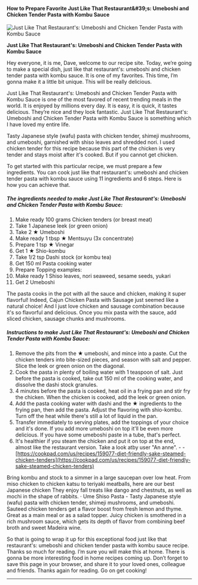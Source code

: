             

#### How to Prepare Favorite Just Like That Restaurant&amp;#39;s: Umeboshi and Chicken Tender Pasta with Kombu Sauce

![Just Like That Restaurant's: Umeboshi and Chicken Tender Pasta with Kombu Sauce](https://img-global.cpcdn.com/recipes/6745436330131456/751x532cq70/just-like-that-restaurants-umeboshi-and-chicken-tender-pasta-with-kombu-sauce-recipe-main-photo.jpg)

**Just Like That Restaurant's: Umeboshi and Chicken Tender Pasta with Kombu Sauce**

Hey everyone, it is me, Dave, welcome to our recipe site. Today, we’re going to make a special dish, just like that restaurant's: umeboshi and chicken tender pasta with kombu sauce. It is one of my favorites. This time, I’m gonna make it a little bit unique. This will be really delicious.

Just Like That Restaurant's: Umeboshi and Chicken Tender Pasta with Kombu Sauce is one of the most favored of recent trending meals in the world. It is enjoyed by millions every day. It is easy, it is quick, it tastes delicious. They’re nice and they look fantastic. Just Like That Restaurant's: Umeboshi and Chicken Tender Pasta with Kombu Sauce is something which I have loved my entire life.

Tasty Japanese style (wafu) pasta with chicken tender, shimeji mushrooms, and umeboshi, garnished with shiso leaves and shredded nori. I used chicken tender for this recipe because this part of the chicken is very tender and stays moist after it's cooked. But if you cannot get chicken.

To get started with this particular recipe, we must prepare a few ingredients. You can cook just like that restaurant's: umeboshi and chicken tender pasta with kombu sauce using 11 ingredients and 6 steps. Here is how you can achieve that.

##### The ingredients needed to make Just Like That Restaurant's: Umeboshi and Chicken Tender Pasta with Kombu Sauce:

1.  Make ready 100 grams Chicken tenders (or breast meat)
2.  Take 1 Japanese leek (or green onion)
3.  Take 2 ★ Umeboshi
4.  Make ready 1 tbsp ★ Mentsuyu (3x concentrate)
5.  Prepare 1 tsp ★ Vinegar
6.  Get 1 ★ Shio-kombu
7.  Take 1/2 tsp Dashi stock (or kombu tea)
8.  Get 150 ml Pasta cooking water
9.  Prepare Topping examples:
10.  Make ready 1 Shiso leaves, nori seaweed, sesame seeds, yukari
11.  Get 2 Umeboshi

The pasta cooks in the pot with all the sauce and chicken, making it super flavorful! Indeed, Cajun Chicken Pasta with Sausage just seemed like a natural choice! And I just love chicken and sausage combination because it's so flavorful and delicious. Once you mix pasta with the sauce, add sliced chicken, sausage chunks and mushrooms.

##### Instructions to make Just Like That Restaurant's: Umeboshi and Chicken Tender Pasta with Kombu Sauce:

1.  Remove the pits from the ★ umeboshi, and mince into a paste. Cut the chicken tenders into bite-sized pieces, and season with salt and pepper. Slice the leek or green onion on the diagonal.
2.  Cook the pasta in plenty of boiling water with 1 teaspoon of salt. Just before the pasta is cooked, take out 150 ml of the cooking water, and dissolve the dashi stock granules.
3.  4 minutes before the pasta is cooked, heat oil in a frying pan and stir fry the chicken. When the chicken is cooked, add the leek or green onion.
4.  Add the pasta cooking water with dashi and the ★ ingredients to the frying pan, then add the pasta. Adjust the flavoring with shio-kombu. Turn off the heat while there's still a lot of liquid in the pan.
5.  Transfer immediately to serving plates, add the toppings of your choice and it's done. If you add more umeboshi on top it'll be even more delicious. If you have some umeboshi paste in a tube, that's perfect.
6.  It's healthier if you steam the chicken and put it on top at the end, almost like the restaurant version. Take a look atby user "An anne". - - [https://cookpad.com/us/recipes/159077-diet-friendly-sake-steamed-chicken-tenders](https://cookpad.com/us/recipes/159077-diet-friendly-sake-steamed-chicken-tenders)

Bring kombu and stock to a simmer in a large saucepan over low heat. From miso chicken to chicken katsu to teriyaki meatballs, here are our best Japanese chicken They enjoy fall treats like dango and chestnuts, as well as mochi in the shape of rabbits. · Ume Shiso Pasta - Tasty Japanese style (wafu) pasta with chicken tender, shimeji mushrooms, and umeboshi. Sauteed chicken tenders get a flavor boost from fresh lemon and thyme. Great as a main meal or as a salad topper. Juicy chicken is smothered in a rich mushroom sauce, which gets its depth of flavor from combining beef broth and sweet Madeira wine.

So that is going to wrap it up for this exceptional food just like that restaurant's: umeboshi and chicken tender pasta with kombu sauce recipe. Thanks so much for reading. I’m sure you will make this at home. There is gonna be more interesting food in home recipes coming up. Don’t forget to save this page in your browser, and share it to your loved ones, colleague and friends. Thanks again for reading. Go on get cooking!

* * *